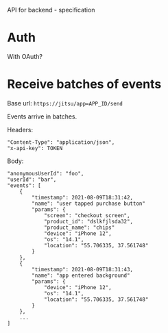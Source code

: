 API for backend - specification


# Auth
With OAuth? 
<!-- 
SDK sends Auth token in body of POST, and receives token that we use in our future requests. 

get-token
We get token -->


# Receive batches of events

Base url: `https://jitsu/app=APP_ID/send`

Events arrive in batches. 

Headers:
```
"Content-Type": "application/json",
"x-api-key": TOKEN
```

Body:
```
"anonymousUserId": "foo", 
"userId": "bar",
"events": [
    {
        "timestamp": 2021-08-09T18:31:42,
        "name": "user tapped purchase button"
        "params": {
            "screen": "checkout screen",
            "product_id": "dslkfjlsda32",
            "product_name": "chips"
            "device": "iPhone 12",
            "os": "14.1",
            "location": "55.706335, 37.561748"
        }
    },
    {
        "timestamp": 2021-08-09T18:31:43,
        "name": "app entered background"
        "params": {
            "device": "iPhone 12",
            "os": "14.1",
            "location": "55.706335, 37.561748"
        }
    }, 
    ...
]
```
